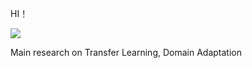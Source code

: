 
 HI！   
 
 ![](https://img.shields.io/badge/CSDN-97%E6%AC%A1%E6%94%B6%E8%97%8F-green)
 
 Main research on  Transfer Learning, Domain Adaptation

